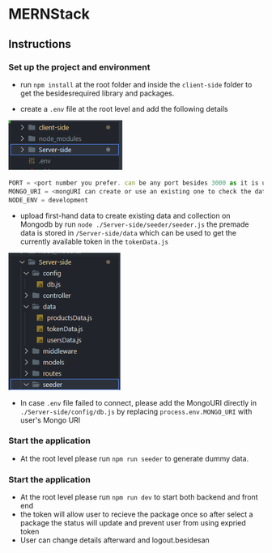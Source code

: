 # MERNStack

## Instructions 

### Set up the project and environment

- run `npm install` at the root folder and inside the `client-side` folder to get the besidesrequired library and packages.

- create a `.env` file at the root level and add the following details

![image-20220502195631771](.\src\image-20220502195631771.png)

```javascript
PORT = <port number you prefer. can be any port besides 3000 as it is used by the backend server>
MONGO_URI = <mongURI can create or use an existing one to check the data status>
NODE_ENV = development
```

- upload first-hand data to create existing data and collection on Mongodb by run `node ./Server-side/seeder/seeder.js` the premade data is stored in `/Server-side/data` which can be used to get the currently available token in the `tokenData.js`

![image-20220502195617801](.\src\image-20220502195617801.png)

- In case `.env` file failed to connect, please add the MongoURI directly in `./Server-side/config/db.js` by replacing `process.env.MONGO_URI` with user's Mongo URI

### Start the application

- At the root level please run `npm run seeder` to generate dummy data.

### Start the application

- At the root level please run `npm run dev` to start both backend and front end
- the token will allow user to recieve the package once so after select a package the status will update and prevent user from using expried token
- User can change details afterward and logout.besidesan